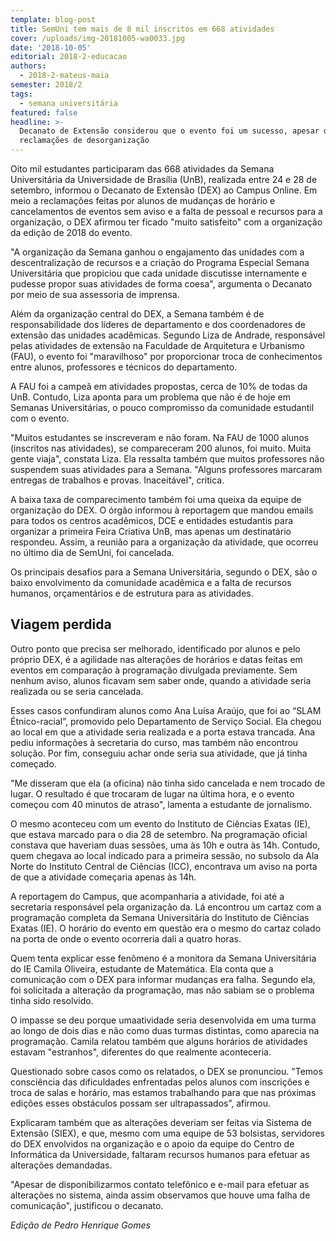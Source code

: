 ```yaml
---
template: blog-post
title: SemUni tem mais de 8 mil inscritos em 668 atividades
cover: /uploads/img-20181005-wa0033.jpg
date: '2018-10-05'
editorial: 2018-2-educacao
authors:
  - 2018-2-mateus-maia
semester: 2018/2
tags:
  - semana universitária
featured: false
headline: >-
  Decanato de Extensão considerou que o evento foi um sucesso, apesar das
  reclamações de desorganização
---
```

Oito mil estudantes participaram das 668 atividades da Semana Universitária da Universidade de Brasília (UnB), realizada entre 24 e 28 de setembro, informou o Decanato de Extensão (DEX) ao Campus Online. Em meio a reclamações feitas por alunos de mudanças de horário e cancelamentos de eventos sem aviso e a falta de pessoal e recursos para a organização, o DEX afirmou ter ficado "muito satisfeito" com a organização da edição de 2018 do evento.

"A organização da Semana ganhou o engajamento das unidades com a descentralização de recursos e a criação do Programa Especial Semana Universitária que propiciou que cada unidade discutisse internamente e pudesse propor suas atividades de forma coesa", argumenta o Decanato por meio de sua assessoria de imprensa.

Além da organização central do DEX, a Semana também é de responsabilidade dos líderes de departamento e dos coordenadores de extensão das unidades acadêmicas. Segundo Liza de Andrade, responsável pelas atividades de extensão na Faculdade de Arquitetura e Urbanismo (FAU), o evento foi "maravilhoso" por proporcionar troca de conhecimentos entre alunos, professores e técnicos do departamento.



A FAU foi a campeã em atividades propostas, cerca de 10% de todas da UnB. Contudo, Liza aponta para um problema que não é de hoje em Semanas Universitárias, o pouco compromisso da comunidade estudantil com o evento.

"Muitos estudantes se inscreveram e não foram. Na FAU de 1000 alunos (inscritos nas atividades), se compareceram 200 alunos, foi muito. Muita gente viaja", constata Liza. Ela ressalta também que muitos professores não suspendem suas atividades para a Semana. "Alguns professores marcaram entregas de  trabalhos e provas. Inaceitável", critica.

A baixa taxa de comparecimento também foi uma queixa da equipe de organização do DEX. O órgão informou à reportagem que mandou emails para todos os centros acadêmicos, DCE e entidades estudantis para organizar a primeira Feira Criativa UnB, mas apenas um destinatário respondeu. Assim, a reunião para a organização da atividade, que ocorreu no último dia de SemUni, foi cancelada.

Os principais desafios para a Semana Universitária, segundo o DEX, são o baixo envolvimento da comunidade acadêmica e a falta de recursos humanos, orçamentários e de estrutura para as atividades.

## Viagem perdida

Outro ponto que precisa ser melhorado, identificado por alunos e pelo próprio DEX, é a agilidade nas alterações de horários  e datas feitas em eventos em comparação à programação divulgada previamente. Sem nenhum aviso, alunos ficavam sem saber onde,  quando a atividade seria realizada ou se seria cancelada.

Esses casos confundiram alunos como Ana Luísa Araújo, que foi ao “SLAM Étnico-racial”, promovido pelo Departamento de Serviço Social. Ela chegou ao local em que a atividade seria realizada e a porta estava trancada. Ana pediu informações à secretaria do curso, mas também não encontrou solução. Por fim, conseguiu achar onde seria sua atividade, que já tinha começado.

"Me disseram que ela (a oficina) não tinha sido cancelada e nem trocado de lugar. O resultado é que trocaram de lugar na última hora, e o evento começou com 40 minutos de atraso", lamenta a estudante de jornalismo.

O mesmo aconteceu com um evento do Instituto de Ciências Exatas (IE), que estava marcado para o dia 28 de setembro. Na programação oficial constava que haveriam duas sessões, uma às 10h e outra às 14h. Contudo, quem chegava ao local indicado para a primeira sessão, no subsolo da Ala Norte do Instituto Central de Ciências (ICC), encontrava um aviso na porta de que a atividade começaria apenas às 14h.

A reportagem do Campus, que acompanharia a atividade, foi até a secretaria responsável pela organização da. Lá encontrou um cartaz com a programação completa da Semana Universitária do Instituto de Ciências Exatas (IE). O horário do evento em questão era o mesmo do cartaz colado na porta de onde o evento ocorreria dali a quatro horas.

Quem tenta explicar esse fenômeno é a monitora da Semana Universitária do IE  Camila Oliveira, estudante de Matemática. Ela conta que a comunicação com o DEX para informar mudanças era falha. Segundo ela, foi solicitada  a alteração da programação, mas não sabiam se o problema tinha sido resolvido.

O impasse se deu porque umaatividade seria desenvolvida em uma turma ao longo de dois dias e não como duas turmas distintas, como aparecia na programação. Camila relatou também que alguns horários de atividades estavam "estranhos", diferentes do que realmente aconteceria.

Questionado sobre casos como os relatados, o DEX se pronunciou. "Temos consciência das dificuldades enfrentadas pelos alunos com inscrições e troca de salas e horário, mas estamos trabalhando para que nas próximas edições esses obstáculos possam ser ultrapassados”, afirmou.

Explicaram também que as alterações deveriam ser feitas via Sistema de Extensão (SIEX), e que, mesmo com uma equipe de 53 bolsistas, servidores do DEX envolvidos na organização e o apoio da equipe do Centro de Informática da Universidade, faltaram recursos humanos para efetuar as alterações demandadas.

"Apesar de disponibilizarmos contato telefônico e e-mail para efetuar as alterações no sistema, ainda assim observamos que houve uma falha de comunicação", justificou o decanato.



_Edição de Pedro Henrique Gomes_
